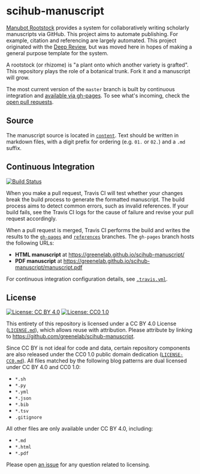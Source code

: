 # scihub-manuscript

[Manubot Rootstock](https://git.io/vQSvo) provides a system for collaboratively writing scholarly manuscripts via GitHub.
This project aims to automate publishing.
For example, citation and referencing are largely automated.
This project originated with the [Deep Review](https://github.com/greenelab/deep-review), but was moved here in hopes of making a general purpose template for the system.

A rootstock (or rhizome) is "a plant onto which another variety is grafted".
This repository plays the role of a botanical trunk.
Fork it and a manuscript will grow.

The most current version of the `master` branch is built by continuous integration and [available via gh-pages](https://greenelab.github.io/scihub-manuscript/).
To see what's incoming, check the [open pull requests](https://github.com/greenelab/scihub-manuscript/pulls).

## Source

The manuscript source is located in [`content`](content).
Text should be written in markdown files, with a digit prefix for ordering (e.g. `01.` or `02.`) and a `.md` suffix.

## Continuous Integration

[![Build Status](https://travis-ci.org/greenelab/scihub-manuscript.svg?branch=master)](https://travis-ci.org/greenelab/scihub-manuscript)

When you make a pull request, Travis CI will test whether your changes break the build process to generate the formatted manuscript.
The build process aims to detect common errors, such as invalid references.
If your build fails, see the Travis CI logs for the cause of failure and revise your pull request accordingly.

When a pull request is merged, Travis CI performs the build and writes the results to the [`gh-pages`](https://github.com/greenelab/scihub-manuscript/tree/gh-pages) and [`references`](https://github.com/greenelab/scihub-manuscript/tree/references) branches.
The `gh-pages` branch hosts the following URLs:

+ **HTML manuscript** at https://greenelab.github.io/scihub-manuscript/
+ **PDF manuscript** at https://greenelab.github.io/scihub-manuscript/manuscript.pdf

For continuous integration configuration details, see [`.travis.yml`](.travis.yml).

## License

[![License: CC BY 4.0](https://img.shields.io/badge/License%20All-CC%20BY%204.0-lightgrey.svg)](http://creativecommons.org/licenses/by/4.0/)
[![License: CC0 1.0](https://img.shields.io/badge/License%20Parts-CC0%201.0-lightgrey.svg)](https://creativecommons.org/publicdomain/zero/1.0/)

This entirety of this repository is licensed under a CC BY 4.0 License ([`LICENSE.md`](LICENSE.md)), which allows reuse with attribution.
Please attribute by linking to https://github.com/greenelab/scihub-manuscript.

Since CC BY is not ideal for code and data, certain repository components are also released under the CC0 1.0 public domain dedication ([`LICENSE-CC0.md`](LICENSE-CC0.md)).
All files matched by the following blog patterns are dual licensed under CC BY 4.0 and CC0 1.0:

+ `*.sh`
+ `*.py`
+ `*.yml`
+ `*.json`
+ `*.bib`
+ `*.tsv`
+ `.gitignore`

All other files are only available under CC BY 4.0, including:

+ `*.md`
+ `*.html`
+ `*.pdf`

Please open [an issue](https://github.com/greenelab/scihub-manuscript/issues) for any question related to licensing.

